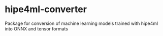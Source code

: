 # hipe4ml-converter
Package for conversion of machine learning models trained with hipe4ml into ONNX and tensor formats
